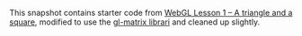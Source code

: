 This snapshot contains starter code from [WebGL Lesson 1 – A triangle and a square](http://learningwebgl.com/blog/?p=28), modified to use the [gl-matrix librari](https://github.com/toji/gl-matrix) and cleaned up slightly.
